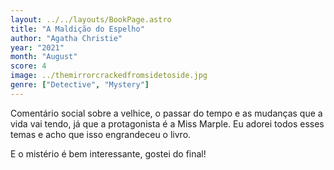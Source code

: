 ```yaml
---
layout: ../../layouts/BookPage.astro
title: "A Maldição do Espelho"
author: "Agatha Christie"
year: "2021"
month: "August"
score: 4
image: ../themirrorcrackedfromsidetoside.jpg
genre: ["Detective", "Mystery"]
---
```

Comentário social sobre a velhice, o passar do tempo e as mudanças que a vida vai tendo, já que a protagonista é a Miss Marple. Eu adorei todos esses temas e acho que isso engrandeceu o livro.

E o mistério é bem interessante, gostei do final!